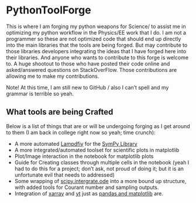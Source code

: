 # PythonToolForge

This is where I am forging my python weapons for Science/ to assist me in optimizing my python workflow in the Physics/EE work that I do. 
I am not a programmer so these are not optimized code that should end up directly into the main libraries that the tools are being forged. But may contribute to those libraries developers integrating the ideas that I have forged here into their libraries. And anyone who wants to contribute to this forge is welcome to.  A huge shootout to those who have posted their code online and asked/answered questions on StackOverFlow. Those contributions are allowing me to make my contributions. 

Note! At this time, I am still new to GitHub / also I can’t spell and my grammar is terrible so yeah.
## What tools are being Crafted
Below is a list of things that are or will be undergoing forging as I get around to them (I am back in college right now so yeah; time crunch):
* A more automated [Lampdfiy](http://docs.sympy.org/latest/modules/utilities/lambdify.html) for the [SymPy Library](http://www.sympy.org/en/index.html)
* A more integrated/automated toolset for scientific plots in matplotlib 
* Plot/Image interaction in the notebook for matplotlib plots
* Guide for Creating classes through multiple cells in the notebook (yeah I had to do this for a project; don’t ask, not proud of doing it;  but it is an unfortunate evil that needs to addressed)
* Some wrapping of [scipy.intergrate.ode](https://docs.scipy.org/doc/scipy-0.19.0/reference/generated/scipy.integrate.ode.html#scipy.integrate.ode) into a more bound up structure, with added tools for Courant number and sampling outputs. 
* Integration of [xarray](http://xarray.pydata.org/en/stable/) and [yt](http://yt-project.org/) just as [pandas and matplotlib](http://pandas.pydata.org/pandas-docs/stable/visualization.html) are.

